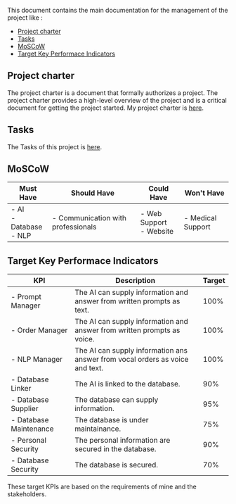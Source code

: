 This document contains the main documentation for the management of the project like :

- [Project charter](#project-charter)
- [Tasks](#tasks)
- [MoSCoW](#moscow)
- [Target Key Performace Indicators](#target-key-performace-indicators)

## Project charter

The project charter is a document that formally authorizes a project. The project charter provides a high-level overview of the project and is a critical document for getting the project started. My project charter is [here](projectCharter.md).

## Tasks

The Tasks of this project is [here](https://docs.google.com/spreadsheets/d/1L_qXBsusscuz7HUlO1ZBCb1g0xbGEKxguOL09TSiGa4/edit?usp=sharing).

## MoSCoW

| Must Have| Should Have | Could Have | Won't Have |
| -------- | ----------- | ---------- | ---------- |
| - AI<br>- Database<br>- NLP | - Communication with professionals | - Web Support<br> - Website | - Medical Support |

## Target Key Performace Indicators

| KPI | Description | Target |
| --- | ----------- | ------ |
| - Prompt Manager | The AI can supply information and answer from written prompts as text. | 100% |
| - Order Manager | The AI can supply information and answer from written prompts as voice. | 100% |
| - NLP Manager | The AI can supply information ans answer from vocal orders as voice and text. | 100% |
| - Database Linker | The AI is linked to the database. | 90% |
| - Database Supplier | The database can supply information. | 95% |
| - Database Maintenance | The database is under maintainance. | 75% |
| - Personal Security | The personal information are secured in the database. | 90% |
| - Database Security | The database is secured. | 70% |

These target KPIs are based on the requirements of mine and the stakeholders.
